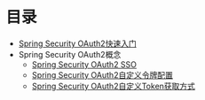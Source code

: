 
# 目录
* [Spring Security OAuth2快速入门](https://mrbird.cc/Spring-Security-OAuth2-Guide.html)
* Spring Security OAuth2概念
  * [Spring Security OAuth2 SSO](https://mrbird.cc/Spring-Security-OAuth2-SSO.html)
  * [Spring Security OAuth2自定义令牌配置](https://mrbird.cc/Spring-Security-OAuth2-Token-Config.html)
  * [Spring Security OAuth2自定义Token获取方式](https://mrbird.cc/Spring-Security-OAuth2-Customize.html)

